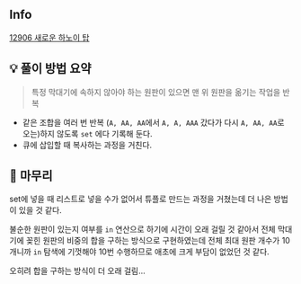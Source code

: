 ## Info
[12906 새로운 하노이 탑](https://www.acmicpc.net/problem/12906)

## 💡 풀이 방법 요약
> 특정 막대기에 속하지 않아야 하는 원판이 있으면 맨 위 원판을 옮기는 작업을 반복

- 같은 조합을 여러 번 반복 (`A, AA, AA`에서 `A, A, AAA` 갔다가 다시 `A, AA, AA`로 오는)하지 않도록 `set` 에다 기록해 둔다.
- 큐에 삽입할 때 복사하는 과정을 거친다.

## 🙂 마무리
set에 넣을 때 리스트로 넣을 수가 없어서 튜플로 만드는 과정을 거쳤는데 더 나은 방법이 있을 것 같다.

불순한 원판이 있는지 여부를 `in` 연산으로 하기에 시간이 오래 걸릴 것 같아서 전체 막대기에 꽂힌 원판의 비중의 합을 구하는 방식으로 구현하였는데
전체 최대 원판 개수가 10개니까 `in` 탐색에 기껏해야 10번 수행하므로 애초에 크게 부담이 없었던 것 같다.

오히려 합을 구하는 방식이 더 오래 걸림...